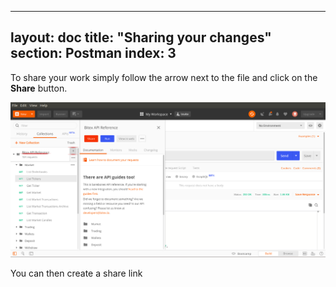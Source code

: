 
---
layout: doc
title: "Sharing your changes"
section: Postman
index: 3
---

To share your work simply follow the arrow next to the file and click on the **Share** button.

![ShareyourWork](/assets/images/ShareYourWork.png)

You can then create a share link